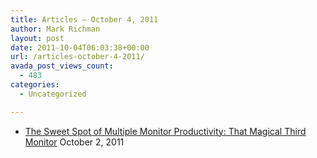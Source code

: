```yaml
---
title: Articles – October 4, 2011
author: Mark Richman
layout: post
date: 2011-10-04T06:03:38+00:00
url: /articles-october-4-2011/
avada_post_views_count:
  - 483
categories:
  - Uncategorized

---
```

  * [The Sweet Spot of Multiple Monitor Productivity: That Magical Third Monitor][1]
October 2, 2011 </ul>

 [1]: http://feedproxy.google.com/~r/ScottHanselman/~3/FsOSgTJ9fO0/TheSweetSpotOfMultipleMonitorProductivityThatMagicalThirdMonitor.aspx
